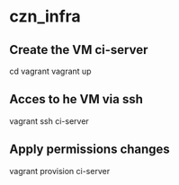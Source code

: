 # czn_infra

## Create the VM ci-server
cd vagrant
vagrant up

## Acces to he VM via ssh
vagrant ssh ci-server

## Apply permissions changes
vagrant provision ci-server
